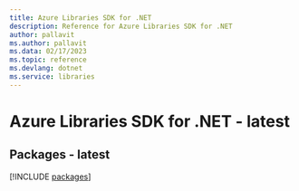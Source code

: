 ```yaml
---
title: Azure Libraries SDK for .NET
description: Reference for Azure Libraries SDK for .NET
author: pallavit
ms.author: pallavit
ms.data: 02/17/2023
ms.topic: reference
ms.devlang: dotnet
ms.service: libraries
---
```

# Azure Libraries SDK for .NET - latest
## Packages - latest
[!INCLUDE [packages](libraries-index.md)]